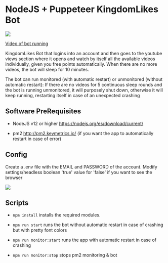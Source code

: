 
# NodeJS + Puppeteer KingdomLikes Bot

![](https://i.imgur.com/g27m6M8.png)

[Video of bot running](https://youtu.be/brViPMyUO30)

  

KingdomLikes Bot  that logins into an account and then goes to the youtube views section where it opens and watch by itself all the available videos individually, given you free points automatically. When there are no more videos, the bot will sleep for 10 minutes.

  

The bot can run monitored (with automatic restart) or unmonitored (without automatic restart): If there are no videos for 5 continuous sleep rounds and the bot is running unmonitored, it will purposely shut down, otherwise it will keep running, restarting itself in case of an unexpected crashing

  

## Software PreRequisites

* NodeJS v12 or higher https://nodejs.org/es/download/current/

* pm2 http://pm2.keymetrics.io/ (if you want the app to automatically restart in case of error)

  

## Config

Create a .env file with the EMAIL and PASSWORD of the account. Modify settings/headless boolean 'true' value for 'false' if you want to see the browser

![](https://i.imgur.com/ZAGSKXK.png)

## Scripts

*  `npm install` installs the required modules.

*  `npm run start` runs the bot without automatic restart in case of crashing but with pretty font colors

*  `npm run monitor:start` runs the app with automatic restart in case of crashing

*  `npm run monitor:stop` stops pm2 monitoring & bot
